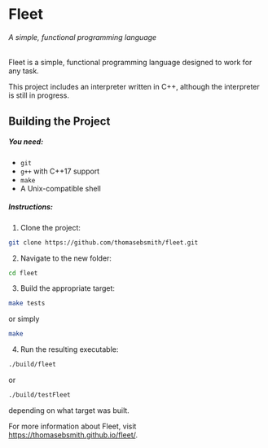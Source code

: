 # Fleet
###### A simple, functional programming language

Fleet is a simple, functional programming language designed to work for any
task.

This project includes an interpreter written in C++, although the interpreter
is still in progress.

## Building the Project
##### You need:
 * `git`
 * `g++` with C++17 support
 * `make`
 * A Unix-compatible shell

##### Instructions:
 1. Clone the project:
  ```sh
  git clone https://github.com/thomasebsmith/fleet.git
  ```
 2. Navigate to the new folder:
  ```sh
  cd fleet
  ```
 3. Build the appropriate target:
  ```sh
  make tests
  ```
  or simply
  ```sh
  make
  ```
 4. Run the resulting executable:
  ```sh
  ./build/fleet
  ```
  or
  ```sh
  ./build/testFleet
  ```
  depending on what target was built.

For more information about Fleet, visit https://thomasebsmith.github.io/fleet/.
